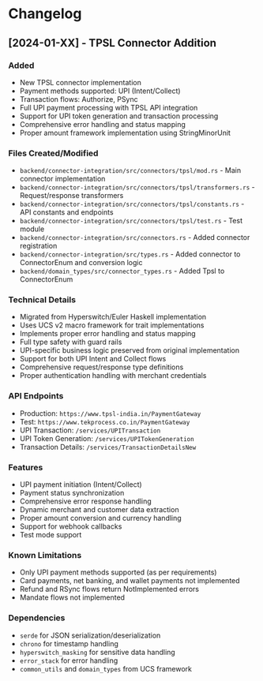 # Changelog

## [2024-01-XX] - TPSL Connector Addition

### Added
- New TPSL connector implementation
- Payment methods supported: UPI (Intent/Collect)
- Transaction flows: Authorize, PSync
- Full UPI payment processing with TPSL API integration
- Support for UPI token generation and transaction processing
- Comprehensive error handling and status mapping
- Proper amount framework implementation using StringMinorUnit

### Files Created/Modified
- `backend/connector-integration/src/connectors/tpsl/mod.rs` - Main connector implementation
- `backend/connector-integration/src/connectors/tpsl/transformers.rs` - Request/response transformers
- `backend/connector-integration/src/connectors/tpsl/constants.rs` - API constants and endpoints
- `backend/connector-integration/src/connectors/tpsl/test.rs` - Test module
- `backend/connector-integration/src/connectors.rs` - Added connector registration
- `backend/connector-integration/src/types.rs` - Added connector to ConnectorEnum and conversion logic
- `backend/domain_types/src/connector_types.rs` - Added Tpsl to ConnectorEnum

### Technical Details
- Migrated from Hyperswitch/Euler Haskell implementation
- Uses UCS v2 macro framework for trait implementations
- Implements proper error handling and status mapping
- Full type safety with guard rails
- UPI-specific business logic preserved from original implementation
- Support for both UPI Intent and Collect flows
- Comprehensive request/response type definitions
- Proper authentication handling with merchant credentials

### API Endpoints
- Production: `https://www.tpsl-india.in/PaymentGateway`
- Test: `https://www.tekprocess.co.in/PaymentGateway`
- UPI Transaction: `/services/UPITransaction`
- UPI Token Generation: `/services/UPITokenGeneration`
- Transaction Details: `/services/TransactionDetailsNew`

### Features
- UPI payment initiation (Intent/Collect)
- Payment status synchronization
- Comprehensive error response handling
- Dynamic merchant and customer data extraction
- Proper amount conversion and currency handling
- Support for webhook callbacks
- Test mode support

### Known Limitations
- Only UPI payment methods supported (as per requirements)
- Card payments, net banking, and wallet payments not implemented
- Refund and RSync flows return NotImplemented errors
- Mandate flows not implemented

### Dependencies
- `serde` for JSON serialization/deserialization
- `chrono` for timestamp handling
- `hyperswitch_masking` for sensitive data handling
- `error_stack` for error handling
- `common_utils` and `domain_types` from UCS framework